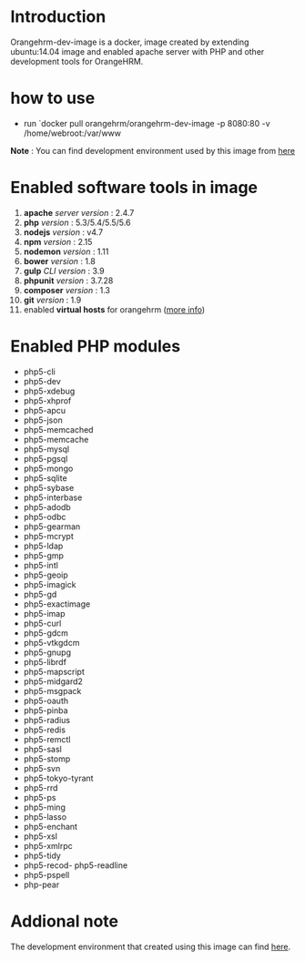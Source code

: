 # Introduction
Orangehrm-dev-image is a docker, image created by extending ubuntu:14.04 image and enabled apache server with PHP and other development tools for OrangeHRM.

# how to use 
- run `docker pull orangehrm/orangehrm-dev-image -p 8080:80 -v /home/webroot:/var/www

**Note** : You can find development environment used by this image from [here](https://github.com/orangehrm/orangehrm-dev-environment)

# Enabled software tools in image
1. **apache** _server version_ : 2.4.7
2. **php** _version_ : 5.3/5.4/5.5/5.6
3. **nodejs** _version_ : v4.7
4. **npm** _version_ : 2.15
5. **nodemon** _version_ : 1.11
6. **bower** _version_ : 1.8
7. **gulp** _CLI version_ : 3.9
8. **phpunit** _version_ : 3.7.28
9. **composer** _version_ : 1.3
10. **git** _version_ : 1.9
11. enabled **virtual hosts** for orangehrm ([more info](https://hub.docker.com/r/orangehrm/orangehrm-dev-image/))

# Enabled PHP modules
- php5-cli
- php5-dev
- php5-xdebug 
- php5-xhprof
- php5-apcu
- php5-json
- php5-memcached
- php5-memcache
- php5-mysql
- php5-pgsql
- php5-mongo
- php5-sqlite
- php5-sybase
- php5-interbase
- php5-adodb
- php5-odbc
- php5-gearman
- php5-mcrypt
- php5-ldap
- php5-gmp
- php5-intl
- php5-geoip
- php5-imagick
- php5-gd
- php5-exactimage
- php5-imap
- php5-curl
- php5-gdcm
- php5-vtkgdcm
- php5-gnupg
- php5-librdf
- php5-mapscript
- php5-midgard2
- php5-msgpack
- php5-oauth
- php5-pinba
- php5-radius
- php5-redis
- php5-remctl
- php5-sasl
- php5-stomp
- php5-svn
- php5-tokyo-tyrant
- php5-rrd
- php5-ps
- php5-ming
- php5-lasso
- php5-enchant
- php5-xsl
- php5-xmlrpc
- php5-tidy
- php5-recod- php5-readline
- php5-pspell
- php-pear
    


# Addional note
The development environment that created using this image can find [here](https://github.com/orangehrm/orangehrm-dev-environment).
